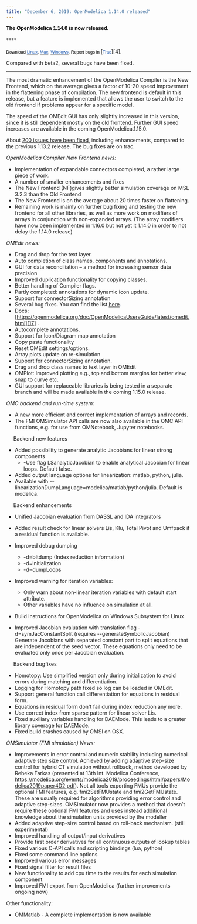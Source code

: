 ```yaml
---
title: "December 6, 2019: OpenModelica 1.14.0 released"
---
```

**<span style="font-family: Arial, sans-serif; color: black; border: 1pt none windowtext; padding: 0in;">The OpenModelica 1.14.0 is now released.&nbsp;<br /> <br /> </span>******

<span style="font-size: 9pt; font-family: Arial, sans-serif; color: black;">Download&nbsp;</span><span style="text-decoration: underline;"><span style="font-size: 9pt; font-family: Arial, sans-serif; color: #1b57b1; border: 1pt none windowtext; padding: 0in;"><a href="download/download-linux"><span style="color: #1b57b1;">Linux</span></a></span></span><span style="font-size: 9pt; font-family: Arial, sans-serif; color: black;">,&nbsp;</span><span style="text-decoration: underline;"><span style="font-size: 9pt; font-family: Arial, sans-serif; color: #1b57b1; border: 1pt none windowtext; padding: 0in;"><a href="download/download-mac"><span style="color: #1b57b1;">Mac</span></a></span></span><span style="font-size: 9pt; font-family: Arial, sans-serif; color: black;">,&nbsp;</span><span style="text-decoration: underline;"><span style="font-size: 9pt; font-family: Arial, sans-serif; color: #1b57b1; border: 1pt none windowtext; padding: 0in;"><a href="download/download-windows"><span style="color: #1b57b1;">Windows</span></a></span></span><span style="font-size: 9pt; font-family: Arial, sans-serif; color: black;">. Report bugs in&nbsp;</span>[<span style="font-size: 9pt; font-family: Arial, sans-serif; color: #1b57b1; border: 1pt none windowtext; padding: 0in;">Trac</span>][4]<span style="font-size: 9pt; font-family: Arial, sans-serif; color: black;">.</span>

Compared with beta2, several bugs have been fixed.

* * *

The most dramatic enhancement of the OpenModelica Compiler is the New Frontend, which on the average gives a factor of 10-20 speed improvement in the flattening phase of compilation. The new frontend is default in this release, but a feature is implemented that allows the user to switch to the old frontend if problems appear for a specific model.

The speed of the OMEdit GUI has only slightly increased in this version, since it is still dependent mostly on the old frontend. Further GUI speed increases are available in the coming OpenModelica.1.15.0.

About [200 issues have been fixed][15], including enhancements, compared to the previous 1.13.2 release. The bug fixes are on trac.

<p class="BulletItem">
  <i>OpenModelica Compiler New Frontend news:</i>
</p>

  * Implementation of expandable connectors completed, a rather large piece of work.
  * A number of smaller enhancements and fixes
  * The New Frontend (NF)gives slightly better simulation coverage on MSL 3.2.3 than the Old Frontend
  * The New Frontend is on the average about 20 times faster on flattening.
  * Remaining work is mainly on further bug fixing and testing the new frontend for all other libraries, as well as more work on modifiers of arrays in conjunction with non-expanded arrays. (The array modifiers have now been implemented in 1.16.0 but not yet it 1.14.0 in order to not delay the 1.14.0 release)

<p class="BulletItem">
  <i>OMEdit news:</i>
</p>

  * Drag and drop for the text layer.
  * Auto completion of class names, components and annotations.
  * GUI for data reconciliation – a method for increasing sensor data precision
  * Improved duplication functionality for copying classes.
  * Better handling of Compiler flags.
  * Partly completed: annotations for dynamic icon update.
  * Support for connectorSizing annotation
  * Several bug fixes. You can find the list [here][16]<span style="color: #1f497d;">.</span>
  * Docs: [https://openmodelica.org/doc/OpenModelicaUsersGuide/latest/omedit.html][17] .
  * Autocomplete annotations.
  * Support for Icon/Diagram map annotation
  * Copy paste functionality
  * Reset OMEdit settings/options.
  * Array plots update on re-simulation
  * Support for connectorSizing annotation.
  * Drag and drop class names to text layer in OMEdit
  * OMPlot: Improved plotting e.g., top and bottom margins for better view, snap to curve etc.
  * GUI support for replaceable libraries is being tested in a separate branch and will be made available in the coming 1.15.0 release.

 _OMC backend and run-time system:_

  * A new more efficient and correct implementation of arrays and records.
  * The FMI OMSimulator API calls are now also available in the OMC API functions, e.g. for use from OMNotebook, Jupyter notebooks.

&nbsp;&nbsp;&nbsp;&nbsp; Backend new features

  * Added possibility to generate analytic Jacobians for linear strong components 
      * -Use flag LSanalyticJacobian to enable analytical Jacobian for linear loops. Default false.
  * Added output language options for linearization: matlab, python, julia.
  * Available with --linearizationDumpLanguage=modelica/matlab/python/julia. Default is modelica.

&nbsp;&nbsp;&nbsp;&nbsp; Backend enhancements

  * Unified Jacobian evaluation from DASSL and IDA integrators
  * Added result check for linear solvers Lis, Klu, Total Pivot and Umfpack if a residual function is available.
  * Improved debug dumping 
      * -d=bltdump (Index reduction information)
      * -d=initialization
      * -d=dumpLoops

  * Improved warning for iteration variables: 
      * Only warn about non-linear iteration variables with default start attribute.
      * Other variables have no influence on simulation at all.

  * Build instructions for OpenModelica on Windows Subsystem for Linux
  * Improved Jacobian evaluation with translation flag -d=symJacConstantSplit (requires --generateSymbolicJacobian) Generate Jacobians with separated constant part to split equations that are independent of the seed vector. These equations only need to be evaluated only once per Jacobian evaluation.

&nbsp;&nbsp;&nbsp;&nbsp; Backend bugfixes

  * Homotopy: Use simplified version only during initialization to avoid errors during matching and differentiation.
  * Logging for Homotopy path fixed so log can be loaded in OMEdit.
  * Support general function call differentiation for equations in residual form.
  * Equations in residual form don't fail during index reduction any more.
  * Use correct index from sparse pattern for linear solver Lis.
  * Fixed auxiliary variables handling for DAEMode. This leads to a greater library coverage for DAEMode.
  * Fixed build crashes caused by OMSI on OSX.

_OMSimulator (FMI simulation) News:_

  * Improvements in error control and numeric stability including numerical adaptive step size control. Achieved by adding adaptive step-size control for hybrid CT simulation without rollback, method developed by Rebeka Farkas (presented at 13th Int. Modelica Conference, <https://modelica.org/events/modelica2019/proceedings/html/papers/Modelica2019paper4D2.pdf>). Not all tools exporting FMUs provide the optional FMI features, e.g. fmi2SetFMUstate and fmi2GetFMUstate. These are usually required for algorithms providing error control and adaptive step-sizes. OMSimulator now provides a method that doesn’t require these optional FMI features and uses instead additional knowledge about the simulation units provided by the modeller
  * Added adaptive step-size control based on roll-back mechanism. (still experimental)
  * Improved handling of output/input derivatives
  * Provide first order derivatives for all continuous outputs of lookup tables
  * Fixed various C-API calls and scripting bindings (lua, python)
  * Fixed some command line options
  * Improved various error messages
  * Fixed signal filter for result files
  * New functionality to add cpu time to the results for each simulation component
  * Improved FMI export from OpenModelica (further improvements ongoing now)

Other functionality:

  * OMMatlab - A complete implementation is now available

 [15]: https://trac.openmodelica.org/OpenModelica/wiki/ReleaseNotes/1.14.0
 [16]: https://trac.openmodelica.org/OpenModelica/query?status=closed&owner=adeas31&component=OMEdit&milestone=1.14.0&col=id&col=summary&col=component&col=milestone&col=status&col=type&col=priority&order=priority
 [17]: doc/OpenModelicaUsersGuide/latest/omedit.html
